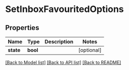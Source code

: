 # SetInboxFavouritedOptions

## Properties
Name | Type | Description | Notes
------------ | ------------- | ------------- | -------------
**state** | **bool** |  | [optional] 

[[Back to Model list]](../README.md#documentation-for-models) [[Back to API list]](../README.md#documentation-for-api-endpoints) [[Back to README]](../README.md)


